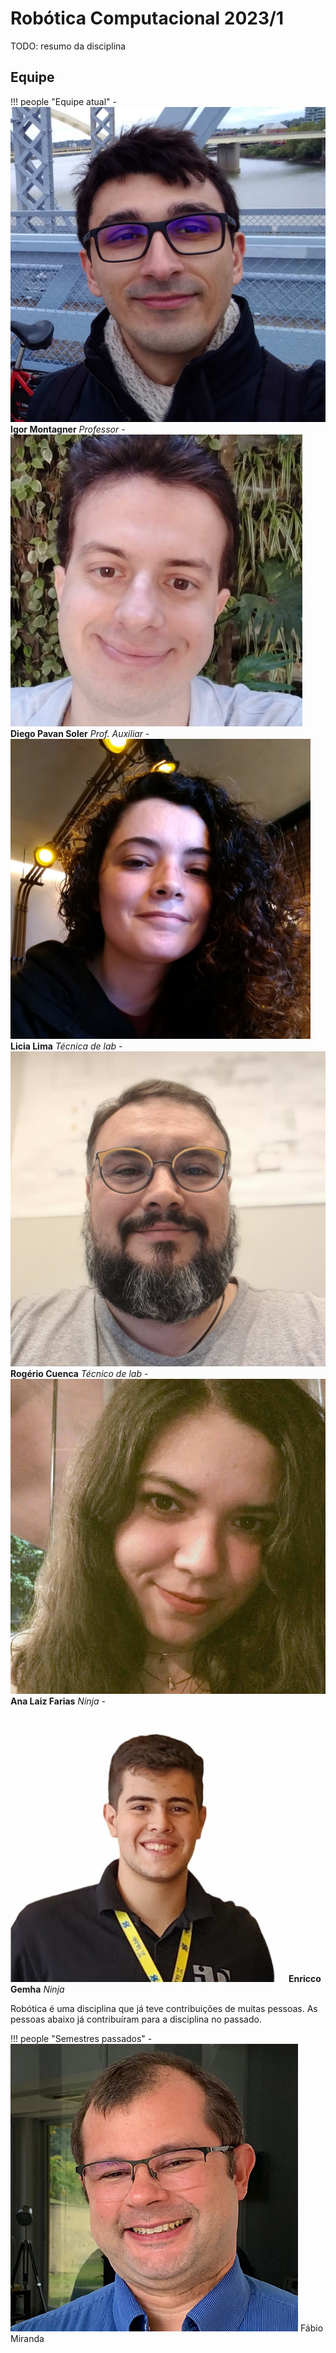 # Robótica Computacional 2023/1

TODO: resumo da disciplina

## Equipe

!!! people "Equipe atual"
    - ![Igor](equipe/igor.jpg) **Igor Montagner** *Professor*
    - ![Diego](equipe/diego.jpg) **Diego Pavan Soler** *Prof. Auxiliar*
    - ![Licia](equipe/licia.jpeg) **Licia Lima** *Técnica de lab*
    - ![Rogério](equipe/rogerio.jpeg) **Rogério Cuenca** *Técnico de lab*
    - ![Ana Laiz](equipe/ana-laiz.jpg) **Ana Laiz Farias** *Ninja*
    - ![Enricco](equipe/enricco.jpg) **Enricco Gemha** *Ninja*


Robótica é uma disciplina que já teve contribuições de muitas pessoas. As pessoas abaixo já contribuíram para a disciplina no passado.

!!! people "Semestres passados"
    - ![Miranda](equipe/miranda.png) Fábio Miranda
